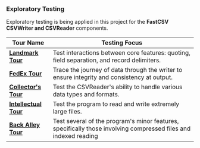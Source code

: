 ### Exploratory Testing

Exploratory testing is being applied in this project for the **FastCSV CSVWriter and CSVReader** components.

| **Tour Name**                                 | **Testing Focus**                                                                                              |
| ----------------------------------------------| ---------------------------------------------------------------------------------------------------------------|
| [**Landmark Tour**](./LandmarkTour.md)        | Test interactions between core features: quoting, field separation, and record delimiters.                     |
| [**FedEx Tour**](./FedExTour.md)              | Trace the journey of data through the writer to ensure integrity and consistency at output.                    |
| [**Collector's Tour**](./CollectorsTour.md)   | Test the CSVReader's ability to handle various data types and formats.                                         |
| [**Intellectual Tour**](./IntellectualTour.md)| Test the program to read and write extremely large files.                                                      |
| [**Back Alley Tour**](./BackAlleyTour.md)     | Test several of the program's minor features, specifically those involving compressed files and indexed reading|
